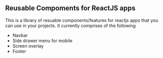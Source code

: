 ## Reusable Compoments for ReactJS apps ##
This is a library of resuable components/features for reactjs apps that you can use in your projects. It currently comprises of the following
* Navbar
* Side drawer menu for mobile
* Screen overlay
* Footer